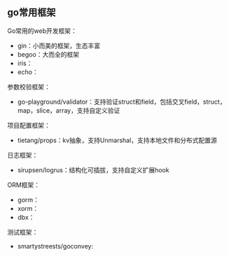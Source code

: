 ## go常用框架

Go常用的web开发框架：
- gin：小而美的框架，生态丰富
- begoo：大而全的框架
- iris：
- echo：

参数校验框架：
- go-playground/validator：支持验证struct和field，包括交叉field，struct，map，slice，array，支持自定义验证

项目配置框架：
- tietang/props：kv抽象，支持Unmarshal，支持本地文件和分布式配置源

日志框架：
- sirupsen/logrus：结构化可插拔，支持自定义扩展hook

ORM框架：
- gorm：
- xorm：
- dbx：


测试框架：
- smartystreests/goconvey:
